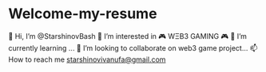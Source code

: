 # Welcome-my-resume
👋 Hi, I’m @StarshinovBash
👀 I’m interested in 🎮 WΞB3 GAMING 🎮 
🌱 I’m currently learning ...
💞️ I’m looking to collaborate on web3 game project...
📫 How to reach me starshinovivanufa@gmail.com
